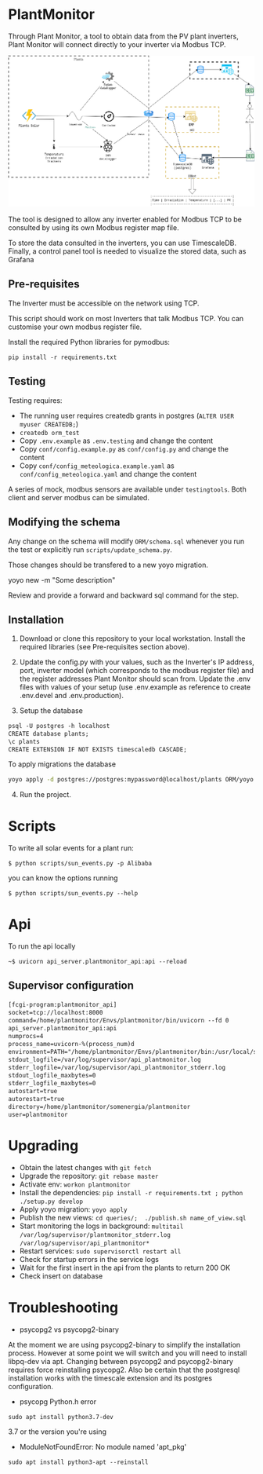 # PlantMonitor

Through Plant Monitor, a tool to obtain data from the PV plant inverters,
Plant Monitor will connect directly to your inverter via Modbus TCP.

![Plant Schematics](/docs/plantmonitor.png?raw=true "Plant Schematics")

The tool is designed to allow any inverter enabled for Modbus TCP to be consulted by
using its own Modbus register map file.

To store the data consulted in the inverters, you can use TimescaleDB.
Finally, a control panel tool is needed to visualize the stored data, such as Grafana

## Pre-requisites

The Inverter must be accessible on the network using TCP.

This script should work on most Inverters that talk Modbus TCP. You can
customise your own modbus register file.

Install the required Python libraries for pymodbus:

```
pip install -r requirements.txt
```

## Testing

Testing requires:

- The running user requires createdb grants in postgres (`ALTER USER myuser CREATEDB;`)
- `createdb orm_test`
- Copy `.env.example` as `.env.testing` and change the content
- Copy `conf/config.example.py` as `conf/config.py` and change the content
- Copy `conf/config_meteologica.example.yaml` as `conf/config_meteologica.yaml` and change the content

A series of mock, modbus sensors are available under `testingtools`.
Both client and server modbus can be simulated.

## Modifying the schema

Any change on the schema will modify `ORM/schema.sql` whenever
you run the test or explicitly run `scripts/update_schema.py`.

Those changes should be transfered to a new yoyo migration.

yoyo new -m "Some description"

Review and provide a forward and backward sql command for the step.

## Installation

1. Download or clone this repository to your local workstation. Install the
required libraries (see Pre-requisites section above).

2. Update the config.py with your values, such as the Inverter's IP address,
port, inverter model (which corresponds to the modbus register file) and the
register addresses Plant Monitor should scan from. Update the .env files with
values of your setup (use .env.example as reference to create .env.devel and .env.production).

3. Setup the database

```
psql -U postgres -h localhost
CREATE database plants;
\c plants
CREATE EXTENSION IF NOT EXISTS timescaledb CASCADE;
```

To apply migrations the database

```bash
yoyo apply -d postgres://postgres:mypassword@localhost/plants ORM/yoyo
```


4. Run the project.

Scripts
=======

To write all solar events for a plant run:

```
$ python scripts/sun_events.py -p Alibaba
```

you can know the options running
```
$ python scripts/sun_events.py --help
```

Api
===

To run the api locally

```
~$ uvicorn api_server.plantmonitor_api:api --reload
```

Supervisor configuration
------------------------

```
[fcgi-program:plantmonitor_api]
socket=tcp://localhost:8000
command=/home/plantmonitor/Envs/plantmonitor/bin/uvicorn --fd 0 api_server.plantmonitor_api:api
numprocs=4
process_name=uvicorn-%(process_num)d
environment=PATH="/home/plantmonitor/Envs/plantmonitor/bin:/usr/local/sbin:/usr/local/bin:/usr/sbin:/usr/bin:/sbin:/bin"
stdout_logfile=/var/log/supervisor/api_plantmonitor.log
stderr_logfile=/var/log/supervisor/api_plantmonitor_stderr.log
stdout_logfile_maxbytes=0
stderr_logfile_maxbytes=0
autostart=true
autorestart=true
directory=/home/plantmonitor/somenergia/plantmonitor
user=plantmonitor
```

Upgrading
=========

- Obtain the latest changes with `git fetch`
- Upgrade the repository: `git rebase master`
- Activate env: `workon plantmonitor`
- Install the dependencies: `pip install -r requirements.txt ; python ./setup.py develop`
- Apply yoyo migration: `yoyo apply`
- Publish the new views: `cd queries/;  ./publish.sh name_of_view.sql`
- Start monitoring the logs in background: `multitail /var/log/supervisor/plantmonitor_stderr.log /var/log/supervisor/api_plantmonitor*`
- Restart services: `sudo supervisorctl restart all`
- Check for startup errors in the service logs
- Wait for the first insert in the api from the plants to return 200 OK
- Check insert on database

Troubleshooting
===============

* psycopg2 vs psycopg2-binary

At the moment we are using psycopg2-binary to simplify the installation process.
However at some point we will switch and you will need to install libpq-dev via apt. Changing between
psycopg2 and psycopg2-binary requires force reinstalling psycopg2. Also be certain
that the postgresql installation works with the timescale extension and its postgres
configuration.

* psycopg Python.h error

```
sudo apt install python3.7-dev
```

3.7 or the version you're using

* ModuleNotFoundError: No module named 'apt_pkg'

```
sudo apt install python3-apt --reinstall
```
